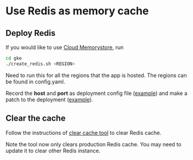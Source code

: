 # Use Redis as memory cache

## Deploy Redis

If you would like to use [Cloud Memorystore](https://cloud.google.com/memorystore/docs/redis/quickstart-gcloud), run

```bash
cd gke
./create_redis.sh <REGION>
```

Need to run this for all the regions that the app is hosted. The regions can be
found in config.yaml.

Record the **host** and **port** as deployment config file
([example](../deploy/overlays/prod/redis.json)) and make a patch to the
deployment ([example](../deploy/overlays/patch_deployment.yaml)).

## Clear the cache

Follow the instructions of [clear cache tool](../tools/clearcache/README.md) to clear Redis cache.

Note the tool now only clears production Redis cache. You may need to update it
to clear other Redis instance.
